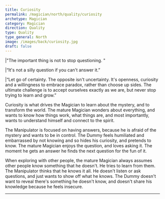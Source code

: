 ```yaml
---
title: Curiosity
permalink: /magician/north/quality/curiosity
archetype: Magician
category: Magician
direction: Quality
type: Quality
type_general: North
image: /images/back/curiosity.jpg
draft: false
---
```

   
|"The important thing is not to stop questioning. "  
  
|“It's not a silly question if you can't answer it.”   
  
|“Let go of certainty. The opposite isn't uncertainty. It's openness, curiosity and a willingness to embrace paradox, rather than choose up sides. The ultimate challenge is to accept ourselves exactly as we are, but never stop trying to learn and grow.”   
  
Curiosity is what drives the Magician to learn about the mystery, and to transform the world. The mature Magician wonders about everything, and wants to know how things work, what things are, and most importantly, wants to understand himself and connect to the spirit.   
  
The Manipulator is focused on having answers, because he is afraid of the mystery and wants to be in control. The Dummy feels humiliated and embarrassed by not knowing and so hides his curiosity, and pretends to know. The mature Magician enjoys the question, and loves asking it. The moment he gets an answer he finds the next question for the fun of it.   
  
When exploring with other people, the mature Magician always assumes other people know something that he doesn't. He tries to learn from them. The Manipulator thinks that he knows it all. He doesn't listen or ask questions, and just wants to show off what he knows. The Dummy doesn't want to reveal there's something he doesn't know, and doesn't share his knowledge because he feels insecure.  

---

